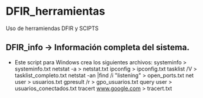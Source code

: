 # DFIR_herramientas
Uso de herramiendas DFIR y SCIPTS

## DFIR_info -> Información completa del sistema. 
- Este script para Windows crea los siguientes archivos:
systeminfo  > systeminfo.txt
netstat -a  > netstat.txt
ipconfig    > ipconfig.txt
tasklist /V > tasklist_completo.txt
netstat -an |find /i "listening" > open_ports.txt
net user    > usuarios.txt
gpresult /r > gpo_usuarios.txt
query user  > usuarios_conectados.txt
tracert www.google.com > tracert.txt

